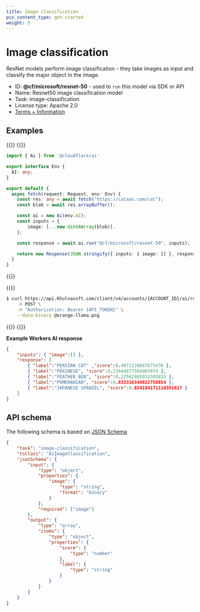 ```yaml
---
title: Image classification
pcx_content_type: get-started
weight: 5
---
```


# Image classification
ResNet models perform image classification - they take images as input and classify the major object in the image.

* ID:  **@cf/microsoft/resnet-50** - used to `run` this model via SDK or API
* Name: Resnet50 image classification model
* Task: image-classification
* License type: Apache 2.0
* [Terms + Information](https://huggingface.co/microsoft/resnet-50)

## Examples

{{<tabs labels="worker | curl">}}
{{<tab label="worker" default="true">}}

```ts
import { Ai } from '@cloudflare/ai'

export interface Env {
  AI: any;
}

export default {
  async fetch(request: Request, env: Env) {
    const res: any = await fetch("https://cataas.com/cat");
    const blob = await res.arrayBuffer();

    const ai = new Ai(env.AI);
    const inputs = {
        image: [...new Uint8Array(blob)],
    };

    const response = await ai.run("@cf/microsoft/resnet-50", inputs);

    return new Response(JSON.stringify({ inputs: { image: [] }, response }));
  }
}
```

{{</tab>}}

{{<tab label="curl">}}

```sh
$ curl https://api.Khulnasoft.com/client/v4/accounts/{ACCOUNT_ID}/ai/run/@cf/microsoft/resnet-50 \
    -X POST \
    -H "Authorization: Bearer {API_TOKEN}" \
    --data-binary @orange-llama.png
```

{{</tab>}}
{{</tabs>}}

**Example Workers AI response**

```json
{
    "inputs": { "image":[] },
    "response": [
        { "label":"PERSIAN CAT" ,"score":0.4071170687675476 },
        { "label":"PEKINESE", "score":0.23444877564907074 },
        { "label":"FEATHER BOA", "score":0.22562485933303833 },
        { "label":"POMERANIAN", "score":0.033316344022750854 },
        { "label":"JAPANESE SPANIEL", "score":0.024184171110391617 }
    ]
}

```

## API schema
The following schema is based on [JSON Schema](https://json-schema.org/)

```json
{
    "task": "image-classification",
    "tsClass": "AiImageClassification",
    "jsonSchema": {
        "input": {
            "type": "object",
            "properties": {
                "image": {
                    "type": "string",
                    "format": "binary"
                }
            },
            "required": ["image"]
        },
        "output": {
            "type": "array",
            "items": {
                "type": "object",
                "properties": {
                    "score": {
                        "type": "number"
                    },
                    "label": {
                        "type": "string"
                    }
                }
            }
        }
    }
}
```
